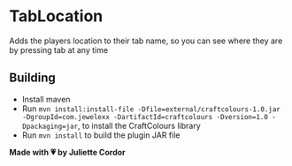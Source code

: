 # TabLocation

Adds the players location to their tab name, so you can see where they are by pressing tab at any time

## Building

- Install maven
- Run `mvn install:install-file -Dfile=external/craftcolours-1.0.jar -DgroupId=com.jewelexx -DartifactId=craftcolours -Dversion=1.0 -Dpackaging=jar`, to install the CraftColours library
- Run `mvn install` to build the plugin JAR file

**Made with 💗 by Juliette Cordor**
